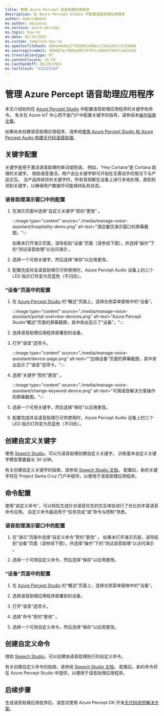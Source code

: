 ```yaml
---
title: 管理 Azure Percept 语音助理应用程序
description: 在 Azure Percept Studio 中配置语音助理应用程序
author: NabilaBabar
ms.author: amiyouss
ms.service: azure-percept
ms.topic: how-to
ms.date: 02/15/2021
ms.custom: template-how-to
ms.openlocfilehash: d66ee6e8e277585061448ecc23e4195c72c04bb6
ms.sourcegitcommit: 40866facf800a09574f97cc486b5f64fced67eb2
ms.translationtype: HT
ms.contentlocale: zh-CN
ms.lasthandoff: 08/30/2021
ms.locfileid: "123225242"
---
```

# <a name="manage-your-azure-percept-voice-assistant-application"></a>管理 Azure Percept 语音助理应用程序

本文介绍如何在 [Azure Percept Studio](https://go.microsoft.com/fwlink/?linkid=2135819) 中配置语音助理应用程序的关键字和命令。 有关在 Azure IoT 中心而不是门户中配置关键字的指导，请参阅本[操作指南文章](./how-to-configure-voice-assistant.md)。

如果尚未创建语音助理应用程序，请参阅[使用 Azure Percept Studio 和 Azure Percept Audio 构建无代码语音助理](./tutorial-no-code-speech.md)。

## <a name="keyword-configuration"></a>关键字配置

关键字是用于激活语音助理的单词或短语。 例如，“Hey Cortana”是 Cortana 助理的关键字。 借助语音激活，用户说出关键字即可开始在无需动手的情况下与产品交互。 当产品持续侦听关键字时，所有音频都在设备上进行本地处理，直到检测到关键字，以确保用户数据尽可能保持私有状态。

### <a name="configuration-within-the-voice-assistant-demo-window"></a>语音助理演示窗口中的配置

1. 在演示页面中选择“自定义关键字”旁的“更改” 。

    :::image type="content" source="./media/manage-voice-assistant/hospitality-demo.png" alt-text="酒店餐饮演示窗口的屏幕截图。":::

    如果未打开演示页面，请导航到“设备”页面（请参阅下图），并选择“操作”下的“测试语音助理”以访问演示 。

1. 选择一个可用关键字，然后选择“保存”以应用更改。

1. 配置完成并且语音助理已可供使用时，Azure Percept Audio 设备上的三个 LED 指示灯将变为亮蓝色（不闪烁）。

### <a name="configuration-within-the-device-page"></a>“设备”页面中的配置

1. 在 [Azure Percept Studio](https://go.microsoft.com/fwlink/?linkid=2135819) 的“概述”页面上，选择左侧菜单窗格中的“设备”。

    :::image type="content" source="./media/manage-voice-assistant/portal-overview-devices.png" alt-text="Azure Percept Studio“概述”页面的屏幕截图，其中突出显示了“设备”。":::

1. 选择语音助理应用程序部署到的设备。

1. 打开“语音”选项卡。

    :::image type="content" source="./media/manage-voice-assistant/device-page.png" alt-text="“边缘设备”页面的屏幕截图，其中突出显示了“语音”选项卡。":::

1. 选择“关键字”旁的“更改” 。

    :::image type="content" source="./media/manage-voice-assistant/change-keyword-device.png" alt-text="可用语音解决方案操作的屏幕截图。":::

1. 选择一个可用关键字，然后选择“保存”以应用更改。

1. 配置完成并且语音助理已可供使用时，Azure Percept Audio 设备上的三个 LED 指示灯将变为亮蓝色（不闪烁）。

## <a name="create-a-custom-keyword"></a>创建自定义关键字

使用 [Speech Studio](https://speech.microsoft.com/)，可以为语音助理创建自定义关键字。 训练基本自定义关键字模型需要最长 30 分钟。

有关创建自定义关键字的指南，请参阅 [Speech Studio 文档](../cognitive-services/speech-service/custom-keyword-basics.md)。 配置后，新的关键字将在 Project Santa Cruz 门户中提供，以便用于语音助理应用程序。

## <a name="commands-configuration"></a>命令配置

使用“自定义命令”，可以轻松生成针对语音优先的交互体验进行了优化的丰富语音命令应用。 自定义命令最适用于“任务完成”或“命令与控制”场景。

### <a name="configuration-within-the-voice-assistant-demo-window"></a>语音助理演示窗口中的配置

1. 在“演示”页面中选择“自定义命令”旁的“更改” 。 如果未打开演示页面，请导航到“设备”页面（请参阅下图），并选择“操作”下的“测试语音助理”以访问演示 。

1. 选择一个可用自定义命令，然后选择“保存”以应用更改。

### <a name="configuration-within-the-device-page"></a>“设备”页面中的配置

1. 在 [Azure Percept Studio](https://go.microsoft.com/fwlink/?linkid=2135819) 的“概述”页面上，选择左侧菜单窗格中的“设备”。

1. 选择语音助理应用程序部署到的设备。

1. 打开“语音”选项卡。

1. 选择“命令”旁的“更改” 。

1. 选择一个可用自定义命令，然后选择“保存”以应用更改。

## <a name="create-custom-commands"></a>创建自定义命令

借助 [Speech Studio](https://speech.microsoft.com/)，可以创建由语音助理执行的自定义命令。

有关创建自定义命令的指南，请参阅 [Speech Studio 文档](../cognitive-services/speech-service/quickstart-custom-commands-application.md)。 配置后，新的命令将在 Azure Percept Studio 中提供，以便用于语音助理应用程序。

## <a name="next-steps"></a>后续步骤

生成语音助理应用程序后，请尝试使用 Azure Percept DK 开发[无代码视觉解决方案](./tutorial-nocode-vision.md)。